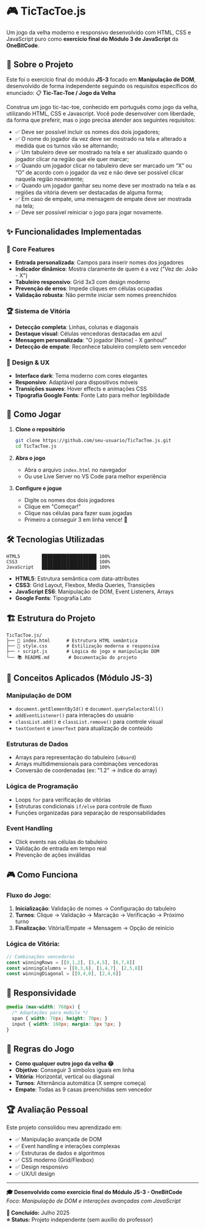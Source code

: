 # 🎮 TicTacToe.js

Um jogo da velha moderno e responsivo desenvolvido com HTML, CSS e JavaScript puro como **exercício final do Módulo 3 de JavaScript** da **OneBitCode**.

## 🎯 Sobre o Projeto

Este foi o exercício final do módulo **JS-3** focado em **Manipulação de DOM**, desenvolvido de forma independente seguindo os requisitos específicos do enunciado:
📋 **Tic-Tac-Toe / Jogo da Velha**

Construa um jogo tic-tac-toe, conhecido em português como jogo da velha, utilizando HTML, CSS e Javascript. Você pode desenvolver com liberdade, da forma que preferir, mas o jogo precisa atender aos seguintes requisitos:
- ✅ Deve ser possível incluir os nomes dos dois jogadores;
- ✅ O nome do jogador da vez deve ser mostrado na tela e alterado a medida que os turnos vão se alternando;
- ✅ Um tabuleiro deve ser mostrado na tela e ser atualizado quando o jogador clicar na região que ele quer marcar;
- ✅ Quando um jogador clicar no tabuleiro deve ser marcado um “X” ou “O” de acordo com o jogador da vez e não deve ser possível clicar naquela região novamente;
- ✅ Quando um jogador ganhar seu nome deve ser mostrado na tela e as regiões da vitória devem ser destacadas de alguma forma;
- ✅ Em caso de empate, uma mensagem de empate deve ser mostrada na tela;
- ✅ Deve ser possível reiniciar o jogo para jogar novamente.

## ✨ Funcionalidades Implementadas

### 🎪 **Core Features**
- **Entrada personalizada**: Campos para inserir nomes dos jogadores
- **Indicador dinâmico**: Mostra claramente de quem é a vez ("Vez de: João - X")
- **Tabuleiro responsivo**: Grid 3x3 com design moderno
- **Prevenção de erros**: Impede cliques em células ocupadas
- **Validação robusta**: Não permite iniciar sem nomes preenchidos

### 🏆 **Sistema de Vitória**
- **Detecção completa**: Linhas, colunas e diagonais
- **Destaque visual**: Células vencedoras destacadas em azul
- **Mensagem personalizada**: "O jogador [Nome] - X ganhou!"
- **Detecção de empate**: Reconhece tabuleiro completo sem vencedor

### 🎨 **Design & UX**
- **Interface dark**: Tema moderno com cores elegantes
- **Responsivo**: Adaptável para dispositivos móveis
- **Transições suaves**: Hover effects e animações CSS
- **Tipografia Google Fonts**: Fonte Lato para melhor legibilidade

## 🚀 Como Jogar

1. **Clone o repositório**
   ```bash
   git clone https://github.com/seu-usuario/TicTacToe.js.git
   cd TicTacToe.js
   ```

2. **Abra o jogo**
   - Abra o arquivo `index.html` no navegador
   - Ou use Live Server no VS Code para melhor experiência

3. **Configure e jogue**
   - Digite os nomes dos dois jogadores
   - Clique em "Começar!"
   - Clique nas células para fazer suas jogadas
   - Primeiro a conseguir 3 em linha vence! 🎉

## 🛠️ Tecnologias Utilizadas

```
HTML5        ████████████████████ 100%
CSS3         ████████████████████ 100% 
JavaScript   ████████████████████ 100%
```

- **HTML5**: Estrutura semântica com data-attributes
- **CSS3**: Grid Layout, Flexbox, Media Queries, Transições
- **JavaScript ES6**: Manipulação de DOM, Event Listeners, Arrays
- **Google Fonts**: Tipografia Lato

## 🏗️ Estrutura do Projeto

```
TicTacToe.js/
├── 📄 index.html      # Estrutura HTML semântica
├── 🎨 style.css       # Estilização moderna e responsiva  
├── ⚡ script.js       # Lógica do jogo e manipulação DOM
└── 📚 README.md       # Documentação do projeto
```

## 🧠 Conceitos Aplicados (Módulo JS-3)

### **Manipulação de DOM**
- `document.getElementById()` e `document.querySelectorAll()`
- `addEventListener()` para interações do usuário
- `classList.add()` e `classList.remove()` para controle visual
- `textContent` e `innerText` para atualização de conteúdo

### **Estruturas de Dados**
- Arrays para representação do tabuleiro (`vBoard`)
- Arrays multidimensionais para combinações vencedoras
- Conversão de coordenadas (ex: "1.2" → índice do array)

### **Lógica de Programação**
- Loops `for` para verificação de vitórias
- Estruturas condicionais `if/else` para controle de fluxo
- Funções organizadas para separação de responsabilidades

### **Event Handling**
- Click events nas células do tabuleiro
- Validação de entrada em tempo real
- Prevenção de ações inválidas

## 🎮 Como Funciona

### **Fluxo do Jogo:**
1. **Inicialização**: Validação de nomes → Configuração do tabuleiro
2. **Turnos**: Clique → Validação → Marcação → Verificação → Próximo turno
3. **Finalização**: Vitória/Empate → Mensagem → Opção de reinício

### **Lógica de Vitória:**
```javascript
// Combinações vencedoras
const winningRows = [[0,1,2], [3,4,5], [6,7,8]]
const winningColumns = [[0,3,6], [1,4,7], [2,5,8]]  
const winningDiagonal = [[0,4,8], [2,4,6]]
```

## 📱 Responsividade

```css
@media (max-width: 768px) {
  /* Adaptações para mobile */
  span { width: 70px; height: 70px; }
  input { width: 160px; margin: 3px 5px; }
}
```

## 🎯 Regras do Jogo
- **Como qualquer outro jogo da velha 😂**
- **Objetivo**: Conseguir 3 símbolos iguais em linha
- **Vitória**: Horizontal, vertical ou diagonal  
- **Turnos**: Alternância automática (X sempre começa)
- **Empate**: Todas as 9 casas preenchidas sem vencedor

## 🏆 Avaliação Pessoal

Este projeto consolidou meu aprendizado em:
- ✅ Manipulação avançada de DOM
- ✅ Event handling e interações complexas
- ✅ Estruturas de dados e algoritmos
- ✅ CSS moderno (Grid/Flexbox)
- ✅ Design responsivo
- ✅ UX/UI design

---

**🎓 Desenvolvido como exercício final do Módulo JS-3 - OneBitCode**  
*Foco: Manipulação de DOM e interações avançadas com JavaScript*

**📅 Concluído:** Julho 2025  
**⭐ Status:** Projeto independente (sem auxílio do professor)
